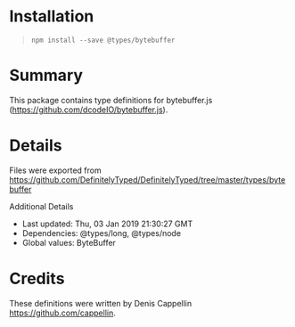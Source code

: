 # Installation
> `npm install --save @types/bytebuffer`

# Summary
This package contains type definitions for bytebuffer.js (https://github.com/dcodeIO/bytebuffer.js).

# Details
Files were exported from https://github.com/DefinitelyTyped/DefinitelyTyped/tree/master/types/bytebuffer

Additional Details
 * Last updated: Thu, 03 Jan 2019 21:30:27 GMT
 * Dependencies: @types/long, @types/node
 * Global values: ByteBuffer

# Credits
These definitions were written by Denis Cappellin <https://github.com/cappellin>.

